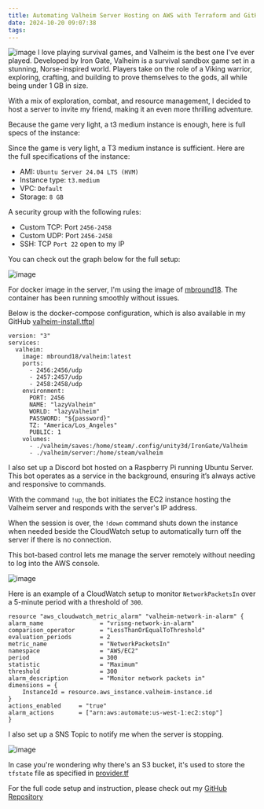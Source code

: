 ```yaml
---
title: Automating Valheim Server Hosting on AWS with Terraform and GitHub Actions
date: 2024-10-20 09:07:38
tags:
---
```

![image](https://blog.khoah.net/media/terraform-github-action-for-valheim/valheim-cover.jpg)
I love playing survival games, and Valheim is the best one I've ever played. Developed by Iron Gate, Valheim is a survival sandbox game set in a stunning, Norse-inspired world. Players take on the role of a Viking warrior, exploring, crafting, and building to prove themselves to the gods, all while being under 1 GB in size.

With a mix of exploration, combat, and resource management, I decided to host a server to invite my friend, making it an even more thrilling adventure.

Because the game very light, a t3 medium instance is enough, here is full specs of the instance:


Since the game is very light, a T3 medium instance is sufficient. Here are the full specifications of the instance:

- AMI: `Ubuntu Server 24.04 LTS (HVM)`
- Instance type: `t3.medium`
- VPC: `Default`
- Storage: `8 GB`


A security group with the following rules:
- Custom TCP: Port `2456-2458`
- Custom UDP: Port `2456-2458`
- SSH: TCP `Port 22` open to my IP

You can check out the graph below for the full setup:

![image](https://blog.khoah.net/media/terraform-github-action-for-valheim/graph-new.png)

For docker image in the server, I'm using the image of [mbround18](https://hub.docker.com/r/mbround18/valheim). The container has been running smoothly without issues. 

Below is the docker-compose configuration, which is also available in my GitHub [valheim-install.tftpl](https://github.com/ehoang0106/terraform-valheim-server/blob/master/terraform/valheim-install.tftpl)

```docker
version: "3"
services:
  valheim:
    image: mbround18/valheim:latest
    ports:
      - 2456:2456/udp
      - 2457:2457/udp
      - 2458:2458/udp
    environment:
      PORT: 2456
      NAME: "lazyValheim"
      WORLD: "lazyValheim"
      PASSWORD: "${password}"
      TZ: "America/Los_Angeles"
      PUBLIC: 1
    volumes:
      - ./valheim/saves:/home/steam/.config/unity3d/IronGate/Valheim
      - ./valheim/server:/home/steam/valheim

```

I also set up a Discord bot hosted on a Raspberry Pi running Ubuntu Server. 
This bot operates as a service in the background, ensuring it’s always active and responsive to commands. 

With the command `!up`, the bot initiates the EC2 instance hosting the Valheim server and responds with the server's IP address.

When the session is over, the `!down` command shuts down the instance when needed beside the CloudWatch setup to automatically turn off the server if there is no connection. 

This bot-based control lets me manage the server remotely without needing to log into the AWS console.

![image](https://blog.khoah.net/media/terraform-github-action-for-valheim/discord_sc.png)

Here is an example of a CloudWatch setup to monitor `NetworkPacketsIn` over a 5-minute period with a threshold of `300`.

```docker
resource "aws_cloudwatch_metric_alarm" "valheim-network-in-alarm" {
alarm_name                = "vrisng-network-in-alarm"
comparison_operator       = "LessThanOrEqualToThreshold"
evaluation_periods        = 2
metric_name               = "NetworkPacketsIn"
namespace                 = "AWS/EC2"
period                    = 300
statistic                 = "Maximum"
threshold                 = 300
alarm_description         = "Monitor network packets in"
dimensions = {
    InstanceId = resource.aws_instance.valheim-instance.id
}
actions_enabled     = "true"
alarm_actions       = ["arn:aws:automate:us-west-1:ec2:stop"]
}
```

I also set up a SNS Topic to notify me when the server is stopping.

![image](https://blog.khoah.net/media/terraform-github-action-for-valheim/sns-noti.png)

In case you're wondering why there's an S3 bucket, it's used to store the `tfstate` file as specified in [provider.tf](https://github.com/ehoang0106/terraform-valheim-server/blob/master/terraform/provider.tf)

For the full code setup and instruction, please check out my [GitHub Repository](https://github.com/ehoang0106/terraform-valheim-server)
